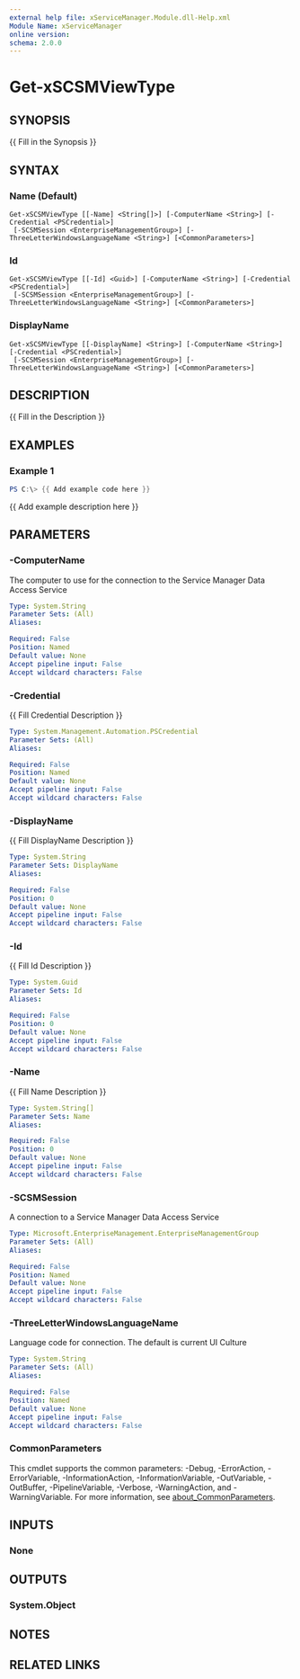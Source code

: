 ```yaml
---
external help file: xServiceManager.Module.dll-Help.xml
Module Name: xServiceManager
online version:
schema: 2.0.0
---
```


# Get-xSCSMViewType

## SYNOPSIS
{{ Fill in the Synopsis }}

## SYNTAX

### Name (Default)
```
Get-xSCSMViewType [[-Name] <String[]>] [-ComputerName <String>] [-Credential <PSCredential>]
 [-SCSMSession <EnterpriseManagementGroup>] [-ThreeLetterWindowsLanguageName <String>] [<CommonParameters>]
```

### Id
```
Get-xSCSMViewType [[-Id] <Guid>] [-ComputerName <String>] [-Credential <PSCredential>]
 [-SCSMSession <EnterpriseManagementGroup>] [-ThreeLetterWindowsLanguageName <String>] [<CommonParameters>]
```

### DisplayName
```
Get-xSCSMViewType [[-DisplayName] <String>] [-ComputerName <String>] [-Credential <PSCredential>]
 [-SCSMSession <EnterpriseManagementGroup>] [-ThreeLetterWindowsLanguageName <String>] [<CommonParameters>]
```

## DESCRIPTION
{{ Fill in the Description }}

## EXAMPLES

### Example 1
```powershell
PS C:\> {{ Add example code here }}
```

{{ Add example description here }}

## PARAMETERS

### -ComputerName
The computer to use for the connection to the Service Manager Data Access Service

```yaml
Type: System.String
Parameter Sets: (All)
Aliases:

Required: False
Position: Named
Default value: None
Accept pipeline input: False
Accept wildcard characters: False
```

### -Credential
{{ Fill Credential Description }}

```yaml
Type: System.Management.Automation.PSCredential
Parameter Sets: (All)
Aliases:

Required: False
Position: Named
Default value: None
Accept pipeline input: False
Accept wildcard characters: False
```

### -DisplayName
{{ Fill DisplayName Description }}

```yaml
Type: System.String
Parameter Sets: DisplayName
Aliases:

Required: False
Position: 0
Default value: None
Accept pipeline input: False
Accept wildcard characters: False
```

### -Id
{{ Fill Id Description }}

```yaml
Type: System.Guid
Parameter Sets: Id
Aliases:

Required: False
Position: 0
Default value: None
Accept pipeline input: False
Accept wildcard characters: False
```

### -Name
{{ Fill Name Description }}

```yaml
Type: System.String[]
Parameter Sets: Name
Aliases:

Required: False
Position: 0
Default value: None
Accept pipeline input: False
Accept wildcard characters: False
```

### -SCSMSession
A connection to a Service Manager Data Access Service

```yaml
Type: Microsoft.EnterpriseManagement.EnterpriseManagementGroup
Parameter Sets: (All)
Aliases:

Required: False
Position: Named
Default value: None
Accept pipeline input: False
Accept wildcard characters: False
```

### -ThreeLetterWindowsLanguageName
Language code for connection.
The default is current UI Culture

```yaml
Type: System.String
Parameter Sets: (All)
Aliases:

Required: False
Position: Named
Default value: None
Accept pipeline input: False
Accept wildcard characters: False
```

### CommonParameters
This cmdlet supports the common parameters: -Debug, -ErrorAction, -ErrorVariable, -InformationAction, -InformationVariable, -OutVariable, -OutBuffer, -PipelineVariable, -Verbose, -WarningAction, and -WarningVariable. For more information, see [about_CommonParameters](http://go.microsoft.com/fwlink/?LinkID=113216).

## INPUTS

### None

## OUTPUTS

### System.Object
## NOTES

## RELATED LINKS
